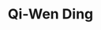 ---
title: Qi-Wen Ding

superuser: false

user_groups: ["Alumni"]

role: Research Assistant

organizations:
- name: Academia Sinica 
  url: https://www.sinica.edu.tw/en

# bio: "My research interests include ...."

interests:
  - Emodiversity
  - Causal inference in observational data
  - Effect size

education:
  courses:
  - course: MSc in Psychology
    institution: National Taiwan University
    year: 2021
  - course: BSc in Psychology
    institution: National Taiwan University
    year: 2018

social:
- icon: envelope
  icon_pack: fas
  link: 'mailto:r07227101@ntu.edu.tw'
- icon: orcid
  icon_pack: ai
  link: https://orcid.org/0000-0001-8965-7487
- icon: cv
  icon_pack: ai
  link: uploads/QiWenDing_CV.pdf

email: "r07227101@ntu.edu.tw"
highlight_name: true
---